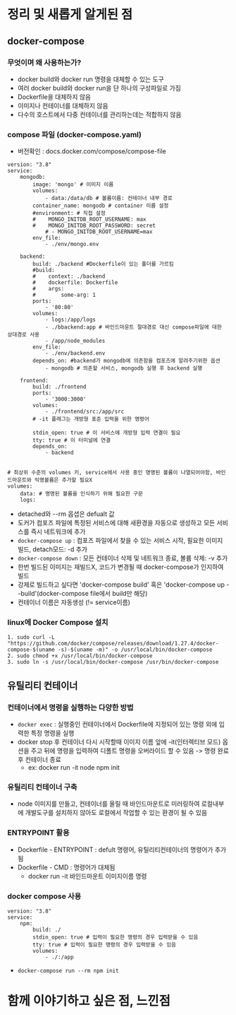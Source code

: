 # 정리 및 새롭게 알게된 점
## docker-compose
### 무엇이며 왜 사용하는가?
- docker build와 docker run 명령을 대체할 수 있는 도구
- 여러 docker build와 docker run을 단 하나의 구성파일로 가짐
- Dockerfile을 대체하지 않음
- 이미지나 컨테이너를 대체하지 않음
- 다수의 호스트에서 다중 컨테이너를 관리하는데는 적합하지 않음

### compose 파일 (docker-compose.yaml)
- 버전확인 : docs.docker.com/compose/compose-file
```docker
version: "3.8"
service:
    mongodb:
        image: 'mongo' # 이미지 이름
        volumes:
            - data:/data/db # 볼륨이름: 컨테이너 내부 경로
        container_name: mongodb # container 이름 설정
        #environment: # 직접 설정
        #    MONGO_INITDB_ROOT_USERNAME: max
        #    MONGO_INITDB_ROOT_PASSWORD: secret
            # - MONGO_INITDB_ROOT_USERNAME=max
        env_file:
            - ./env/mongo.env

    backend:
        build: ./backend #Dockerfile이 있는 폴더를 가르킴
        #build:
        #    context: ./backend
        #    dockerfile: Dockerfile
        #    args:
        #        some-arg: 1
        ports:
            - '80:80'
        volumes:
            - logs:/app/logs
            - ./bbackend:app # 바인드마운트 절대경로 대신 compose파일에 대한 상대경로 사용
            - /app/node_modules
        env_file:
            - ./env/backend.env
        depends_on: #backend가 mongodb에 의존함을 컴포즈에 알려주기위한 옵션
            - mongodb # 의존할 서비스, mongodb 실행 후 backend 실행 

    frontend:
        build: ./frontend
        ports:
            - '3000:3000'
        volumes:
            - ./frontend/src:/app/src
        # -it 플래그는 개방형 표준 입력을 위한 명령어

        stdin_open: true # 이 서비스에 개방형 입력 연결이 필요
        tty: true # 이 터미널에 연결
        depends_on:
            - backend


# 최상위 수준의 volumes 키, service에서 사용 중인 명명된 볼륨이 나열되어야함, 바인드마운트와 익명볼륨은 추가할 필요X
volumes: 
    data: # 명명된 볼륨을 인식하기 위해 필요한 구문
    logs:
```
- detached와 --rm 옵셥은 defualt 값
- 도커가 컴포즈 파일에 특정된 서비스에 대해 새환경을 자동으로 생성하고 모든 서비스를 즉시 네트워크에 추가
- `docker-compose up` : 컴포즈 파일에서 찾을 수 있는 서비스 시작, 필요한 이미지 빌드, detach모드: -d 추가
- `docker-compose down` : 모든 컨테이너 삭제 및 네트워크 종료, 볼륨 삭제: -v 추가
- 한번 빌드된 이미지는 재빌드X, 코드가 변경될 때 docker-compose가 인지하여 빌드
- 강제로 빌드하고 싶다면 'docker-compose build' 혹은 'docker-compose up --build'(docker-compose file에서 build만 해당)
- 컨테이너 이름은 자동생성 (!= service이름)

### linux에 Docker Compose 설치

~~~
1. sudo curl -L "https://github.com/docker/compose/releases/download/1.27.4/docker-compose-$(uname -s)-$(uname -m)" -o /usr/local/bin/docker-compose
2. sudo chmod +x /usr/local/bin/docker-compose
3. sudo ln -s /usr/local/bin/docker-compose /usr/bin/docker-compose
~~~

## 유틸리티 컨테이너
### 컨테이너에서 명령을 실행하는 다양한 방법
- `docker exec` : 실행중인 컨테이너에서 Dockerfile에 지정되어 있는 명령 외에 입력한 특정 명령을 실행
- docker stop 후 컨테이너 다시 시작할때 이미지 이름 앞에 -it(인터렉티브 모드) 옵션을 주고 뒤에 명령을 입력하여 디폴트 명령을 오버라이드 할 수 있음 -> 명령 완료 후 컨테이너 종료
    - ex: docker run -it node npm init
### 유틸리티 컨테이너 구축
- node 이미지를 만들고, 컨테이너를 올릴 때 바인드마운트로 미러링하여 로컬내부에 개발도구를 설치하지 않아도 로컬에서 작업할 수 있는 환경이 될 수 있음
### ENTRYPOINT 활용
- Dockerfile - ENTRYPOINT : defult 명령어, 유틸리티컨테이너의 명령어가 추가됨
- Dockerfile - CMD : 명령어가 대체됨
    - docker run -it 바인드마운트 이미지이름 명령
### docker compose 사용
```docker
version: "3.8"
service:
    npm:
        build: ./
        stdin_open: true # 입력이 필요한 명령의 경우 입력받을 수 있음
        tty: true # 입력이 필요한 명령의 경우 입력받을 수 있음
        volumes:
            - ./:/app
```
- `docker-compose run --rm npm init`


# 함께 이야기하고 싶은 점, 느낀점

